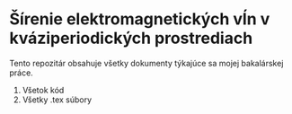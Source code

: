 # Šírenie elektromagnetických vĺn v kváziperiodických prostrediach

Tento repozitár obsahuje všetky dokumenty týkajúce sa mojej bakalárskej práce.

1.  Všetok kód
2.  Všetky .tex súbory

